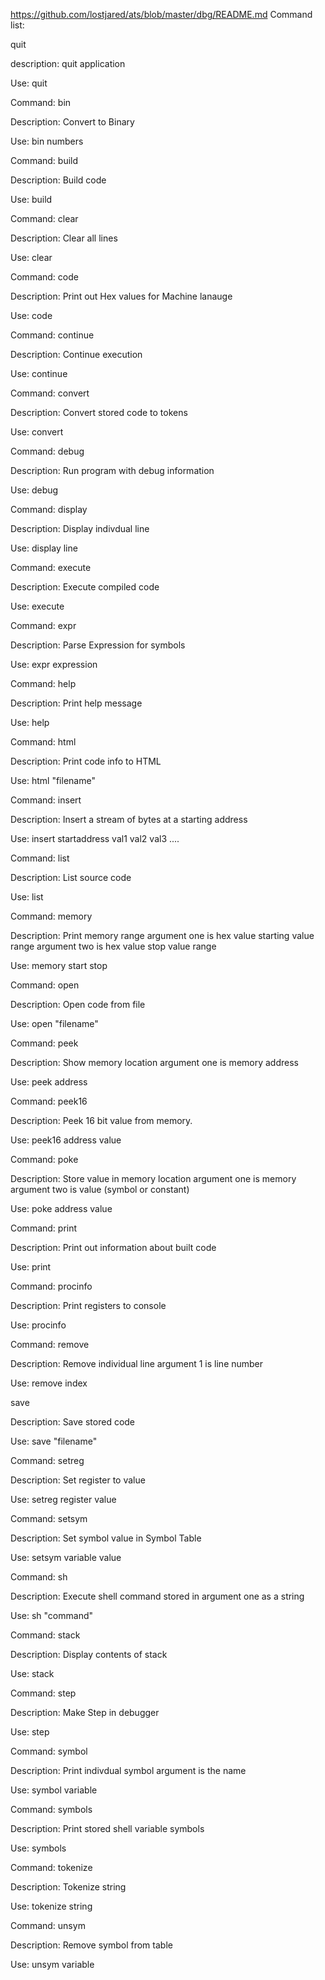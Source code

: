 https://github.com/lostjared/ats/blob/master/dbg/README.md
Command list:

quit

description: quit application

Use: quit

Command: bin

Description: Convert to Binary

Use: bin numbers

Command: build

Description: Build code

Use: build

Command: clear

Description: Clear all lines

Use: clear

Command: code

Description: Print out Hex values for Machine lanauge

Use: code

Command: continue

Description: Continue execution

Use: continue

Command: convert

Description: Convert stored code to tokens 

Use: convert

Command: debug

Description: Run program with debug information

Use: debug

Command: display

Description: Display indivdual line

Use: display line

Command: execute

Description: Execute compiled code

Use: execute

Command: expr

Description: Parse Expression for symbols

Use: expr expression

Command: help

Description: Print help message

Use: help

Command: html

Description: Print code info to HTML

Use: html "filename"

Command: insert

Description: Insert a stream of bytes at a starting address

Use: insert startaddress val1 val2 val3 ....

Command: list

Description: List source code

Use: list

Command: memory

Description: Print memory range argument one is hex value starting value range argument two is hex value stop value range

Use: memory start stop

Command: open

Description: Open code from file

Use: open "filename"

Command: peek

Description: Show memory location argument one is memory address

Use: peek address

Command: peek16

Description: Peek 16 bit value from memory.

Use: peek16 address value

Command: poke

Description: Store value in memory location argument one is memory argument two is value (symbol or constant)

Use: poke address value

Command: print

Description: Print out information about built code

Use: print

Command: procinfo

Description: Print registers to console

Use: procinfo

Command: remove

Description: Remove individual line argument 1 is line number

Use: remove index

save

Description: Save stored code

Use: save "filename"

Command: setreg

Description: Set register to value

Use: setreg register value

Command: setsym

Description: Set symbol value in Symbol Table

Use: setsym variable value

Command: sh

Description: Execute shell command stored in argument one as a string

Use: sh "command"

Command: stack

Description: Display contents of stack

Use: stack

Command: step

Description: Make Step in debugger

Use: step

Command: symbol

Description: Print indivdual symbol argument is the name

Use: symbol variable

Command: symbols

Description: Print stored shell variable symbols

Use: symbols

Command: tokenize

Description: Tokenize string

Use: tokenize string

Command: unsym

Description: Remove symbol from table

Use: unsym variable
